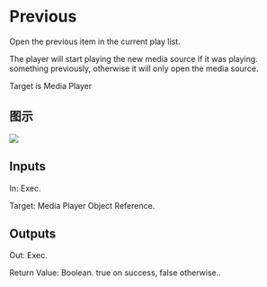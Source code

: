 # Previous

Open the previous item in the current play list.

The player will start playing the new media source if it was playing. something previously, otherwise it will only open the media source.

Target is Media Player

## 图示

![]($-20221218-20013507.png)

## Inputs

In: Exec.

Target: Media Player Object Reference.  

## Outputs

Out: Exec.

Return Value: Boolean. true on success, false otherwise..

